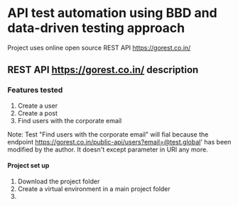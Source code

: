 # API test automation using BBD and data-driven testing approach

Project uses online open source REST API https://gorest.co.in/

## REST API https://gorest.co.in/ description

### Features tested
1. Create a user
2. Create a post
3. Find users with the corporate email

Note: Test "Find users with the corporate email" will fial because the endpoint https://gorest.co.in/public-api/users?email=@test.global' has been modified by the author. It doesn't except parameter in URI any more.

#### Project set up
1. Download the project folder
2. Create a virtual environment in a main project folder
3. 
